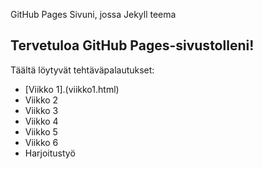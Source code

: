 GitHub Pages Sivuni, jossa Jekyll teema
## Tervetuloa GitHub Pages-sivustolleni!
Täältä löytyvät tehtäväpalautukset:
- [Viikko 1].(viikko1.html)
- Viikko 2 
- Viikko 3
- Viikko 4
- Viikko 5
- Viikko 6
- Harjoitustyö
